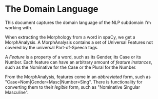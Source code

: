 # The Domain Language

This document captures the domain language of the NLP subdomain I'm working with.

When extracting the Morphology from a word in spaCy, we get a MorphAnalysis.
A MorphAnalysis contains a set of Universal Features not covered by the universal Part-of-Speech tags.

A _Feature_ is a property of a word, such as its Gender, its Case or its Number.
Each feature can have an arbitrary amount of _feature instances_,
such as the Nominative for the Case or the Plural for the Number.

From the MorphAnalysis, features come in an _abbreviated_ form, such as "Case=Nom|Gender=Masc|Number=Sing".
There is functionality for converting them to their _legible_ form, such as "Nominative Singular Masculine".
